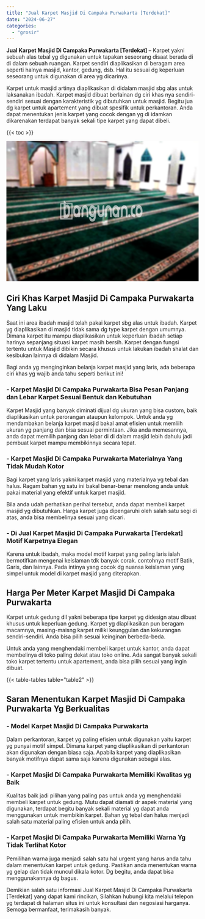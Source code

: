 ```yaml
---
title: "Jual Karpet Masjid Di Campaka Purwakarta [Terdekat]"
date: "2024-06-27"
categories: 
  - "grosir"
---
```


**Jual Karpet Masjid Di Campaka Purwakarta \[Terdekat\]** – Karpet yakni sebuah alas tebal yg digunakan untuk tapakan seseorang disaat berada di di dalam sebuah ruangan. Karpet sendiri diaplikasikan di beragam area seperti halnya masjid, kantor, gedung, dsb. Hal itu sesuai dg keperluan seseorang untuk digunakan di area yg dicarinya.

Karpet untuk masjid artinya diaplikasikan di didalam masjid sbg alas untuk laksanakan ibadah. Karpet masjid dibuat berlainan dg ciri khas nya sendiri-sendiri sesuai dengan karakteristik yg dibutuhkan untuk masjid. Begitu jua dg karpet untuk apartement yang dibuat spesifik untuk perkantoran. Anda dapat menentukan jenis karpet yang cocok dengan yg di idamkan dikarenakan terdapat banyak sekali tipe karpet yang dapat dibeli.

{{< toc >}}

![Jual Karpet Masjid Di Campaka Purwakarta [Terdekat]](/images/grosir-karpet-murah-40.png)

## Ciri Khas Karpet Masjid Di Campaka Purwakarta Yang Laku

Saat ini area ibadah masjid telah pakai karpet sbg alas untuk ibadah. Karpet yg diaplikasikan di masjid tidak sama dg type karpet dengan umumnya. Dimana karpet itu mampu diaplikasikan untuk keperluan ibadah setiap harinya sepanjang situasi karpet masih bersih. Karpet dengan fungsi tertentu untuk Masjid dibikin secara khusus untuk lakukan ibadah shalat dan kesibukan lainnya di didalam Masjid.

Bagi anda yg menginginkan belanja karpet masjid yang laris, ada beberapa ciri khas yg wajib anda tahu seperti berikut ini!

### \- Karpet Masjid Di Campaka Purwakarta Bisa Pesan Panjang dan Lebar Karpet Sesuai Bentuk dan Kebutuhan

Karpet Masjid yang banyak diminati dijual dg ukuran yang bisa custom, baik diaplikasikan untuk perorangan ataupun kelompok. Untuk anda yg mendambakan belanja karpet masjid bakal amat efisien untuk memliih ukuran yg panjang dan bisa sesuai permintaan. Jika anda memesannya, anda dapat memilih panjang dan lebar di di dalam masjid lebih dahulu jadi pembuat karpet mampu membikinnya secara tepat.

### \- Karpet Masjid Di Campaka Purwakarta Materialnya Yang Tidak Mudah Kotor

Bagi karpet yang laris yakni karpet masjid yang materialnya yg tebal dan halus. Ragam bahan yg satu ini bakal benar-benar menolong anda untuk pakai material yang efektif untuk karpet masjid.

Bila anda udah perhatikan perihal tersebut, anda dapat membeli karpet masjid yg dibutuhkan. Harga karpet juga dipengaruhi oleh salah satu segi di atas, anda bisa membelinya sesuai yang dicari.

### \- Di Jual Karpet Masjid Di Campaka Purwakarta \[Terdekat\] Motif Karpetnya Elegan

Karena untuk ibadah, maka model motif karpet yang paling laris ialah bermotifkan mengenai keislaman tdk banyak corak. contohnya motif Batik, Garis, dan lainnya. Pada intinya yang cocok dg nuansa keislaman yang simpel untuk model di karpet masjid yang diterapkan.

## Harga Per Meter Karpet Masjid Di Campaka Purwakarta

Karpet untuk gedung dll yakni beberapa tipe karpet yg didesign atau dibuat khusus untuk keperluan gedung. Karpet yg diaplikasikan pun beragam macamnya, masing-maisng karpet miliki keunggulan dan kekurangan sendiri-sendiri. Anda bisa pilih sesuai keinginan berbeda-beda.

Untuk anda yang menghendaki membeli karpet untuk kantor, anda dapat membelinya di toko paling dekat atau toko online. Ada sangat banyak sekali toko karpet tertentu untuk apartement, anda bisa pilih sesuai yang ingin dibuat.

{{< table-tables table="table2" >}}

## Saran Menentukan Karpet Masjid Di Campaka Purwakarta Yg Berkualitas

### \- Model Karpet Masjid Di Campaka Purwakarta

Dalam perkantoran, karpet yg paling efisien untuk digunakan yaitu karpet yg punyai motif simpel. Dimana karpet yang diaplikasikan di perkantoran akan digunakan dengan biasa saja. Apabila karpet yang diaplikasikan banyak motifnya dapat sama saja karena digunakan sebagai alas.

### \- Karpet Masjid Di Campaka Purwakarta Memiliki Kwalitas yg Baik

Kualitas baik jadi pilihan yang paling pas untuk anda yg menghendaki membeli karpet untuk gedung. Mutu dapat diamati dr aspek material yang digunakan, terdapat begitu banyak sekali material yg dapat anda menggunakan untuk membikin karpet. Bahan yg tebal dan halus menjadi salah satu material paling efisien untuk anda pilih.

### \- Karpet Masjid Di Campaka Purwakarta Memiliki Warna Yg Tidak Terlihat Kotor

Pemilihan warna juga menjadi salah satu hal urgent yang harus anda tahu dalam menentukan karpet untuk gedung. Pastikan anda menentukan warna yg gelap dan tidak muncul dikala kotor. Dg begitu, anda dapat bisa menggunakannya dg bagus.

Demikian salah satu informasi Jual Karpet Masjid Di Campaka Purwakarta \[Terdekat\] yang dapat kami rincikan, Silahkan hubungi kita melalui telepon yg terdapat di halaman situs ini untuk konsultasi dan negosiasi harganya. Semoga bermanfaat, terimakasih banyak.
